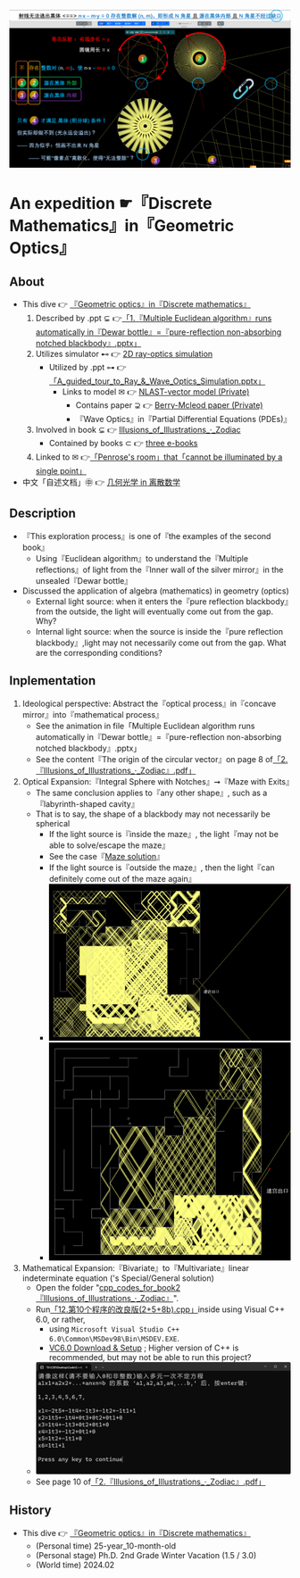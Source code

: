 [![fig](https://raw.githubusercontent.com/ChenZhu-Xie/geometric_optics_2_discrete_mathematics/master/img/1.cover.png "Multiple Euclidean algorithm runs automatically in『Dewar bottle』=『pure-reflection non-absorbing notched blackbody』")](https://github.com/ChenZhu-Xie/geometric_optics_2_discrete_mathematics/raw/master/1.『多重·辗转相除法』自动运行在『杜瓦瓶』=『纯反射∧无吸收の含缺口の黑体』中.pptx "Multiple Euclidean algorithm runs automatically in『Dewar bottle』=『pure-reflection non-absorbing notched blackbody』")

# An expedition ☛『Discrete Mathematics』in『Geometric Optics』

## About
* This dive 👉 [『Geometric optics』in『Discrete mathematics』](https://github.com/ChenZhu-Xie/geometric_optics_2_discrete_mathematics)
    <!-- 1. Described by .ppt ⊊ 👉「1.多重_·_辗转相除法_自动运行在「杜瓦瓶」=「纯反射∧无吸收の含缺口の黑体」中.pptx」 -->
    1. Described by .ppt ⊊ 👉[「1.『Multiple Euclidean algorithm』runs automatically in『Dewar bottle』=『pure-reflection non-absorbing notched blackbody』.pptx」](https://github.com/ChenZhu-Xie/geometric_optics_2_discrete_mathematics/raw/master/1.『多重·辗转相除法』自动运行在『杜瓦瓶』=『纯反射∧无吸收の含缺口の黑体』中.pptx)
    2. Utilizes simulator ⊷ 👉 [2D ray-optics simulation](https://github.com/ChenZhu-Xie/ray_optics__xcz)
        * Utilized by .ppt ⊶ 👉[「A_guided_tour_to_Ray_&_Wave_Optics_Simulation.pptx」](https://github.com/ChenZhu-Xie/ray_optics__xcz/raw/master/A_guided_tour_to_Ray_&_Wave_Optics_Simulation.pptx)
            * Links to model ✉ 👉 [NLAST-vector model (Private)](https://github.com/ChenZhu-Xie/NLAST_private)
                * Contains paper ⊋ 👉 [Berry-Mcleod paper (Private)](https://github.com/ChenZhu-Xie/Berry_Mcleod_paper__private)
                * 『Wave Optics』in『Partial Differential Equations (PDEs)』
    <!-- 3. Involved in book ⊊ 👉 [Ray & Wave Optics simulation](https://github.com/ChenZhu-Xie/geometric_optics_2_discrete_mathematics/master/1.多重_·_辗转相除法_自动运行在「杜瓦瓶」=「纯反射∧无吸收の含缺口の黑体」中.pptx) -->
    3. Involved in book ⊊ 👉 [Illusions_of_Illustrations_·_Zodiac](https://github.com/ChenZhu-Xie/3_books_with_cpp/tree/master/cpp_codes_for_book2『Illusions_of_Illustrations_·_Zodiac』)
        * Contained by books ⊂ 👉 [three e-books](https://github.com/ChenZhu-Xie/3_books_with_cpp)
    4. Linked to ✉ 👉[「Penrose's room」that「cannot be illuminated by a single point」](https://www.bilibili.com/video/BV18p421d7NK)
* 中文「自述文档」㊥ 👉 [几何光学 in 离散数学](https://gitee.com/ChenZhu-Xie/geometric_optics_2_discrete_mathematics)

## Description
* 『This exploration process』is one of『the examples of the second book』
    * Using『Euclidean algorithm』to understand the『Multiple reflections』of light from the『Inner wall of the silver mirror』in the unsealed『Dewar bottle』
* Discussed the application of algebra (mathematics) in geometry (optics)
    * External light source: when it enters the『pure reflection blackbody』from the outside, the light will eventually come out from the gap. Why?
    * Internal light source: when the source is inside the『pure reflection blackbody』,light may not necessarily come out from the gap. What are the corresponding conditions?

## Inplementation
1. Ideological perspective: Abstract the『optical process』in『concave mirror』into『mathematical process』
    * See the animation in file「Multiple Euclidean algorithm runs automatically in『Dewar bottle』=『pure-reflection non-absorbing notched blackbody』.pptx」
    * See the content『The origin of the circular vector』on page 8 of[「2.『Illusions_of_Illustrations_·_Zodiac』.pdf」](https://github.com/ChenZhu-Xie/3_books_with_cpp/tree/master/2.『Illusions_of_Illustrations_·_Zodiac』(C++).pdf)
2. Optical Expansion:『Integral Sphere with Notches』➞『Maze with Exits』
    * The same conclusion applies to『any other shape』, such as a『labyrinth-shaped cavity』
    * That is to say, the shape of a blackbody may not necessarily be spherical
        * If the light source is『inside the maze』, the light『may not be able to solve/escape the maze』
        * See the case『[Maze solution](https://phydemo.app/ray-optics/cn/gallery/maze-solution)』
        * If the light source is『outside the maze』, then the light『can definitely come out of the maze again』
        * ![fig](https://raw.githubusercontent.com/ChenZhu-Xie/geometric_optics_2_discrete_mathematics/master/img/maze_1.1.png "What goes up, must come down.")
        * ![fig](https://raw.githubusercontent.com/ChenZhu-Xie/geometric_optics_2_discrete_mathematics/master/img/maze_2.1.png "What goes in, must come out.")
3. Mathematical Expansion:『Bivariate』to『Multivariate』linear indeterminate equation ('s Special/General solution)
    * Open the folder "[cpp_codes_for_book2『Illusions_of_Illustrations_·_Zodiac』](https://github.com/ChenZhu-Xie/3_books_with_cpp/tree/master/cpp_codes_for_book2『Illusions_of_Illustrations_·_Zodiac』)".
    * Run[「12.第10个程序的改良版(2+5+8b).cpp」](https://gitee.com/ChenZhu-Xie/3_books_with_cpp/tree/master/cpp_codes_for_book2『Illusions_of_Illustrations_·_Zodiac』/12.第10个程序的改良版(2+5+8b).cpp)inside using Visual C++ 6.0, or rather,
        * using `Microsoft Visual Studio C++ 6.0\Common\MSDev98\Bin\MSDEV.EXE`.
        * [VC6.0 Download & Setup](https://mp.weixin.qq.com/s/6YNbpj6RlCNh9zZd5K1wQA) ; Higher version of C++ is recommended, but may not be able to run this project?
    * ![fig](https://raw.githubusercontent.com/ChenZhu-Xie/geometric_optics_2_discrete_mathematics/master/img/book_2-6.png "『Multiple Euclidean algorithm』solve『Multivariate linear indeterminate equation』")
    * See page 10 of[「2.『Illusions_of_Illustrations_·_Zodiac』.pdf」](https://github.com/ChenZhu-Xie/3_books_with_cpp/tree/master/2.『Illusions_of_Illustrations_·_Zodiac』(C++).pdf)

## History
* This dive 👉 [『Geometric optics』in『Discrete mathematics』](https://github.com/ChenZhu-Xie/geometric_optics_2_discrete_mathematics)
    * (Personal time) 25-year_10-month-old
    * (Personal stage) Ph.D. 2nd Grade Winter Vacation (1.5 / 3.0)
    * (World time) 2024.02

<!-- ## Software Architecture
Software architecture description

## Installation

1.  xxxx
2.  xxxx
3.  xxxx

## Instructions

1.  xxxx
2.  xxxx
3.  xxxx

## Contribution

1.  Fork the repository
2.  Create Feat_xxx branch
3.  Commit your code
4.  Create Pull Request


## Gitee Feature

1.  You can use Readme\_XXX.md to support different languages, such as Readme\_en.md, Readme\_zh.md
2.  Gitee blog [blog.gitee.com](https://blog.gitee.com)
3.  Explore open source project [https://gitee.com/explore](https://gitee.com/explore)
4.  The most valuable open source project [GVP](https://gitee.com/gvp)
5.  The manual of Gitee [https://gitee.com/help](https://gitee.com/help)
6.  The most popular members  [https://gitee.com/gitee-stars/](https://gitee.com/gitee-stars/) -->
